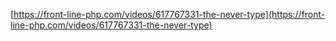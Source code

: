 [https://front-line-php.com/videos/617767331-the-never-type](https://front-line-php.com/videos/617767331-the-never-type)
